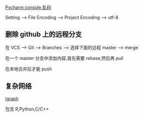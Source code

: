 



[Pycharm console 乱码](http://blog.csdn.net/wenyusuran/article/details/46413565)

Setting --> File Encoding --> Project Encoding --> utf-8


##  删除 github 上的远程分支

在 VCS --> Git --> Branches --> 选择下面的远程 master --> merge


在一个 master 分支中添加内容,首先需要 rebase,然后再 pull

在本地合并后才能 push


##  复杂网络

[igraph](http://igraph.org/c/)

包含 R,Python,C/C++



